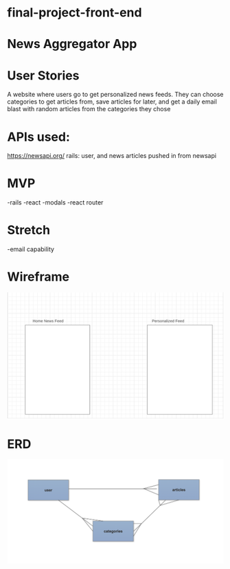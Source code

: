 # final-project-front-end

# News Aggregator App

# User Stories

A website where users go to get personalized news feeds. They can choose categories to get articles from, save articles for later, and get a daily email blast with random articles from the categories they chose

# APIs used:

https://newsapi.org/
rails: user, and news articles pushed in from newsapi

# MVP

-rails
-react
-modals
-react router

# Stretch

-email capability

# Wireframe

![wireframe](./wireframe.jpg.png)

# ERD

![erd](./erd.png)
